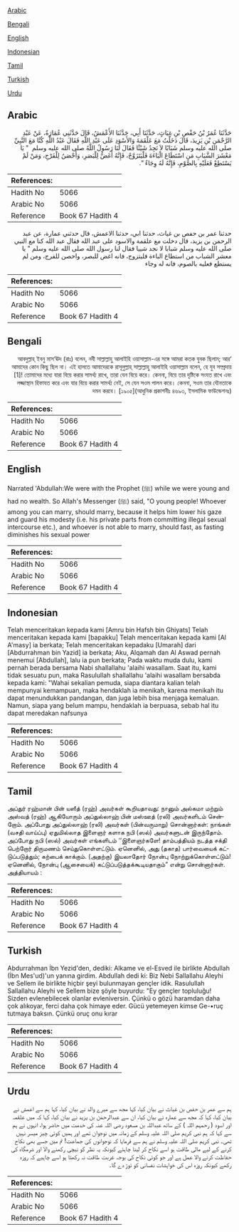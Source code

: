 [Arabic](#arabic)

[Bengali](#bengali)

[English](#english)

[Indonesian](#indonesian)

[Tamil](#tamil)

[Turkish](#turkish)

[Urdu](#urdu)

## Arabic


<div dir="rtl" lang="ar" style={{fontSize:'larger',backgroundColor:'#f8f9fa',padding:20}}>
حَدَّثَنَا عُمَرُ بْنُ حَفْصِ بْنِ غِيَاثٍ، حَدَّثَنَا أَبِي، حَدَّثَنَا الأَعْمَشُ، قَالَ حَدَّثَنِي عُمَارَةُ، عَنْ عَبْدِ الرَّحْمَنِ بْنِ يَزِيدَ، قَالَ دَخَلْتُ مَعَ عَلْقَمَةَ وَالأَسْوَدِ عَلَى عَبْدِ اللَّهِ فَقَالَ عَبْدُ اللَّهِ كُنَّا مَعَ النَّبِيِّ صلى الله عليه وسلم شَبَابًا لاَ نَجِدُ شَيْئًا فَقَالَ لَنَا رَسُولُ اللَّهُ صلى الله عليه وسلم ‏ "‏ يَا مَعْشَرَ الشَّبَابِ مَنِ اسْتَطَاعَ الْبَاءَةَ فَلْيَتَزَوَّجْ، فَإِنَّهُ أَغَضُّ لِلْبَصَرِ، وَأَحْصَنُ لِلْفَرْجِ، وَمَنْ لَمْ يَسْتَطِعْ فَعَلَيْهِ بِالصَّوْمِ، فَإِنَّهُ لَهُ وِجَاءٌ ‏"‏‏.‏
</div>
<div style={{backgroundColor:'#f8f9fa',padding:20, marginBottom: 10}}><table> <thead> <tr> <th>References:</th> <th></th> </tr> </thead> <tbody><tr><td>Hadith No</td><td>5066</td></tr><tr><td>Arabic No</td><td>5066</td></tr><tr><td>Reference</td><td>Book 67 Hadith 4</td></tr></tbody></table></div>


<div dir="rtl" lang="ar" style={{fontSize:'larger',backgroundColor:'#f8f9fa',padding:20}}>
حدثنا عمر بن حفص بن غياث، حدثنا ابي، حدثنا الاعمش، قال حدثني عمارة، عن عبد الرحمن بن يزيد، قال دخلت مع علقمة والاسود على عبد الله فقال عبد الله كنا مع النبي صلى الله عليه وسلم شبابا لا نجد شييا فقال لنا رسول الله صلى الله عليه وسلم " يا معشر الشباب من استطاع الباءة فليتزوج، فانه اغض للبصر، واحصن للفرج، ومن لم يستطع فعليه بالصوم، فانه له وجاء
</div>
<div style={{backgroundColor:'#f8f9fa',padding:20, marginBottom: 10}}><table> <thead> <tr> <th>References:</th> <th></th> </tr> </thead> <tbody><tr><td>Hadith No</td><td>5066</td></tr><tr><td>Arabic No</td><td>5066</td></tr><tr><td>Reference</td><td>Book 67 Hadith 4</td></tr></tbody></table></div>

## Bengali


<div dir="rtl" lang="bn" style={{fontSize:'larger',backgroundColor:'#f8f9fa',padding:20}}>
‘আবদুল্লাহ্ ইবনু মাস‘ঊদ (রাঃ) বলেন, নবী সাল্লাল্লাহু আলাইহি ওয়াসাল্লাম-এর সঙ্গে আমরা কতক যুবক ছিলাম; আর আমাদের কোন কিছু ছিল না। এই হালতে আমাদেরকে রাসূলুল্লাহ্ সাল্লাল্লাহু আলাইহি ওয়াসাল্লাম বলেন, হে যুব সম্প্রদায় [1]! তোমাদের মধ্যে যারা বিয়ে করার সামর্থ্য রাখে, তারা যেন বিয়ে করে। কেননা, বিয়ে তার দৃষ্টিকে সংযত রাখে এবং লজ্জাস্থান হিফাযত করে এবং যার বিয়ে করার সামর্থ্য নেই, সে যেন সওম পালন করে। কেননা, সওম তার যৌনতাকে দমন করবে। [১৯০৫](আধুনিক প্রকাশনীঃ ৪৬৯৩, ইসলামিক ফাউন্ডেশনঃ)
</div>
<div style={{backgroundColor:'#f8f9fa',padding:20, marginBottom: 10}}><table> <thead> <tr> <th>References:</th> <th></th> </tr> </thead> <tbody><tr><td>Hadith No</td><td>5066</td></tr><tr><td>Arabic No</td><td>5066</td></tr><tr><td>Reference</td><td>Book 67 Hadith 4</td></tr></tbody></table></div>

## English


<div dir="ltr" lang="en" style={{fontSize:'larger',backgroundColor:'#f8f9fa',padding:20}}>
Narrated 'Abdullah:We were with the Prophet (ﷺ) while we were young and had no wealth. So Allah's Messenger (ﷺ) said, "O young people! Whoever among you can marry, should marry, because it helps him lower his gaze and guard his modesty (i.e. his private parts from committing illegal sexual intercourse etc.), and whoever is not able to marry, should fast, as fasting diminishes his sexual power
</div>
<div style={{backgroundColor:'#f8f9fa',padding:20, marginBottom: 10}}><table> <thead> <tr> <th>References:</th> <th></th> </tr> </thead> <tbody><tr><td>Hadith No</td><td>5066</td></tr><tr><td>Arabic No</td><td>5066</td></tr><tr><td>Reference</td><td>Book 67 Hadith 4</td></tr></tbody></table></div>

## Indonesian


<div dir="ltr" lang="id" style={{fontSize:'larger',backgroundColor:'#f8f9fa',padding:20}}>
Telah menceritakan kepada kami [Amru bin Hafsh bin Ghiyats] Telah menceritakan kepada kami [bapakku] Telah menceritakan kepada kami [Al A'masy] ia berkata; Telah menceritakan kepadaku [Umarah] dari [Abdurrahman bin Yazid] ia berkata; Aku, Alqamah dan Al Aswad pernah menemui [Abdullah], lalu ia pun berkata; Pada waktu muda dulu, kami pernah berada bersama Nabi shallallahu 'alaihi wasallam. Saat itu, kami tidak sesuatu pun, maka Rasulullah shallallahu 'alaihi wasallam bersabda kepada kami: "Wahai sekalian pemuda, siapa diantara kalian telah mempunyai kemampuan, maka hendaklah ia menikah, karena menikah itu dapat menundukkan pandangan, dan juga lebih bisa menjaga kemaluan. Namun, siapa yang belum mampu, hendaklah ia berpuasa, sebab hal itu dapat meredakan nafsunya
</div>
<div style={{backgroundColor:'#f8f9fa',padding:20, marginBottom: 10}}><table> <thead> <tr> <th>References:</th> <th></th> </tr> </thead> <tbody><tr><td>Hadith No</td><td>5066</td></tr><tr><td>Arabic No</td><td>5066</td></tr><tr><td>Reference</td><td>Book 67 Hadith 4</td></tr></tbody></table></div>

## Tamil


<div dir="ltr" lang="ta" style={{fontSize:'larger',backgroundColor:'#f8f9fa',padding:20}}>
அப்துர் ரஹ்மான் பின் யஸீத் (ரஹ்) அவர்கள் கூறியதாவது: நானும் அல்கமா மற்றும் அஸ்வத் (ரஹ்) ஆகியோரும் அப்துல்லாஹ் பின் மஸ்ஊத் (ரலி) அவர்களிடம் சென்றோம். அப்போது அப்துல்லாஹ் (ரலி) அவர்கள் (பின்வருமாறு) சொன்னார்கள்: நாங்கள் (வசதி வாய்ப்பு) ஏதுமில்லாத இளைஞர் களாக நபி (ஸல்) அவர்களுடன் இருந்தோம். அப்போது நபி (ஸல்) அவர்கள் எங்களிடம் ‘‘இளைஞர்களே! தாம்பத்தியம் நடத்த சக்தி பெற்றோர் திருமணம் செய்துகொள்ளட்டும். ஏனெனில், அது (தகாத) பார்வையைக் கட்டுப்படுத்தும்; கற்பைக் காக்கும். (அதற்கு) இயலாதோர் நோன்பு நோற்றுக்கொள்ளட்டும்! ஏனெனில், நோன்பு (ஆசையைக்) கட்டுப்படுத்தக்கூடியதாகும்” என்று சொன்னார்கள். அத்தியாயம் :
</div>
<div style={{backgroundColor:'#f8f9fa',padding:20, marginBottom: 10}}><table> <thead> <tr> <th>References:</th> <th></th> </tr> </thead> <tbody><tr><td>Hadith No</td><td>5066</td></tr><tr><td>Arabic No</td><td>5066</td></tr><tr><td>Reference</td><td>Book 67 Hadith 4</td></tr></tbody></table></div>

## Turkish


<div dir="ltr" lang="tr" style={{fontSize:'larger',backgroundColor:'#f8f9fa',padding:20}}>
Abdurrahman İbn Yezid'den, dediki: Alkame ve el-Esved ile birlikte Abdullah (İbn Mes'ud)'un yanına girdim. Abdullah dedi ki: Biz Nebi Sallallahu Aleyhi ve Sellem ile birlikte hiçbir şeyi bulunmayan gençler idik. Rasulullah Sallallahu Aleyhi ve Sellem bize şöyle buyurdu: "Ey gençler topluluğu! Sizden evlenebilecek olanlar evleniversin. Çünkü o gözü haramdan daha çok alıkoyar, ferci daha çok himaye eder. Gücü yetemeyen kimse Ge-•ruç tutmaya baksın. Çünkü oruç onu kırar
</div>
<div style={{backgroundColor:'#f8f9fa',padding:20, marginBottom: 10}}><table> <thead> <tr> <th>References:</th> <th></th> </tr> </thead> <tbody><tr><td>Hadith No</td><td>5066</td></tr><tr><td>Arabic No</td><td>5066</td></tr><tr><td>Reference</td><td>Book 67 Hadith 4</td></tr></tbody></table></div>

## Urdu


<div dir="rtl" lang="ur" style={{fontSize:'larger',backgroundColor:'#f8f9fa',padding:20}}>
ہم سے عمر بن حفص بن غیاث نے بیان کیا، کہا مجھ سے میرے والد نے بیان کیا، کہا ہم سے اعمش نے بیان کیا، کہا کہ مجھ سے عمارہ نے بیان کیا، ان سے عبدالرحمٰن بن یزید نے بیان کیا، کہا کہ میں علقمہ اور اسود ( رحمہم اللہ ) کے ساتھ عبداللہ بن مسعود رضی اللہ عنہ کی خدمت میں حاضر ہوا، انہوں نے ہم سے کہا کہ ہم نبی کریم صلی اللہ علیہ وسلم کے زمانہ میں نوجوان تھے اور ہمیں کوئی چیز میسر نہیں تھی۔ نبی کریم صلی اللہ علیہ وسلم نے ہم سے فرمایا کہ نوجوانوں کی جماعت! تم میں جسے بھی نکاح کرنے کے لیے مالی طاقت ہو اسے نکاح کر لینا چاہئے کیونکہ یہ نظر کو نیچی رکھنے والا اور شرمگاہ کی حفاظت کرنے والا عمل ہے اور جو کوئی نکاح کی بوجہ غربت طاقت نہ رکھتا ہو اسے چاہیے کہ روزہ رکھے کیونکہ روزہ اس کی خواہشات نفسانی کو توڑ دے گا۔
</div>
<div style={{backgroundColor:'#f8f9fa',padding:20, marginBottom: 10}}><table> <thead> <tr> <th>References:</th> <th></th> </tr> </thead> <tbody><tr><td>Hadith No</td><td>5066</td></tr><tr><td>Arabic No</td><td>5066</td></tr><tr><td>Reference</td><td>Book 67 Hadith 4</td></tr></tbody></table></div>